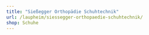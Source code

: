 ```yaml
---
title: "Sießegger Orthopädie Schuhtechnik"
url: /laupheim/siessegger-orthopaedie-schuhtechnik/
shop: Schuhe
---
```

